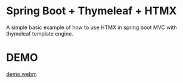 # Spring Boot + Thymeleaf + HTMX 

A simple basic example of how to use HTMX in spring boot MVC with thymeleaf template engine. 


# DEMO
[demo.webm](https://github.com/sifulovi/spring-htmx/assets/11840131/c203748f-c2fb-48de-8e1e-e38b3f9f04d9)

